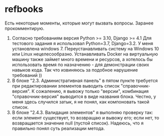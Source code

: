 # refbooks

Есть некоторые моменты, которые могут вызвать вопросы. Заранее прокомментирую.

1) Согласно требованиям версия Python >= 3.10, Django >= 4.1
Для тестового задания я использовал Python=3.7, Django=3.2. У меня установлена windows 7. Переустанавливать систему на Windows 10 или Linux нецелесообразно. Устанавливать Docker на виртуальную машину также займет много времени и ресурсов, а хотелось бы использовать время по назначению - для демонстрации своих навыков кода. Так что извиняюсь за подобное нарушение требований ))
2) В блоке "2.3. Административная панель" в пятом пункте требуется при редактировании элементов выводить список "справочник-версия". К сожалению, я вывожу только "версии", комбинация "справочник-версия" выводится в виде названия блока. Честно, у меня здесь случился затык, я не понял, как компоновать такой список.
3) В блоке "2.4.3. Валидация элементов" я выполняю проверку так: если элемент существует, то возвращаю и вывожу его; если нет, то возвращается значение null (пустой список). Надеюсь, что я правильно понял суть реализации метода.
